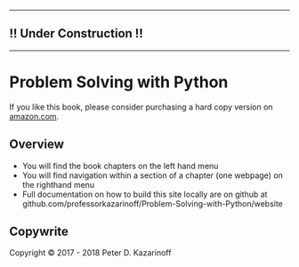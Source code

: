 
---

## !! Under Construction !!

---

# Problem Solving with Python

If you like this book, please consider purchasing a hard copy version on [amazon.com](http://amazon.com).

## Overview

* You will find the book chapters on the left hand menu
* You will find navigation within a section of a chapter (one webpage) on the righthand menu
* Full documentation on how to build this site locally are on github at github.com/professorkazarinoff/Problem-Solving-with-Python/website

## Copywrite

Copyright &copy; 2017 - 2018 Peter D. Kazarinoff
